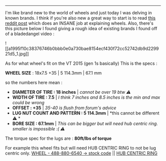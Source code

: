 
---


I'm like brand new to the world of wheels and just today I was delving in known brands. I think if you're also new a great way to start is to read [this reddit post](https://www.reddit.com/r/ForteGT/comments/1fbcy3n/guide_to_acquiring_new_fancy_aftermarket_wheels/) which does an INSANE job at explaining wheels. Also, there's this picture below I found giving a rough idea of existing brands I found off of a bladedangel video : 

![[a1995f10c38376746b0bbb0e0a730bae8154ecf430f72cc52742db9d229921d5_1.jpg]]

As for what wheel's fit on the VT 2015 (gen 1s basically) This is the specs :

**WHEEL SIZE** : 18x7.5  +35 | 5 114.3mm | 67.1 mm

so the numbers here mean :

- **DIAMETER OF TIRE : 18 inches** | *cannot be over 19 btw ⚠️*
- **WIDTH OF TIRE : 7.5**  |  *I think 7 inches and 8.5 inches is the min and max could be wrong*
- **OFFSET : +35**  |  *35-40 is flush from forum's advice*
- **LUG NUT COUNT AND PATTERN : 5 114.3mm**  |  *this cannot be different ⚠️ *
- **BORE SIZE : 67.1mm**  |  *This can be bigger but will need hub centric ring. smaller is impossible :( ⚠️*

The torque spec for the lugs are : **80ft/lbs of torque**

For example this wheel fits but will need HUB CENTRIC RING to not be lug centric only.
[WHEEL - 488-880-6540 -> stock code](https://enkei.com/shop/wheels/performance/gt7/)  ||  [HUB CENTRIC RING](https://www.amazon.ca/WHEEL-CONNECT-Centric-Aluminium-Hubrings/dp/B088122VV2/ref=sr_1_3?crid=2N55KIT6U5VP8&dib=eyJ2IjoiMSJ9.MD9kpxtQuQODKHFQVE02U5U12VC1lf9OIQv18hblszPHNwku3OD7uFzmRdTm1OuqN7Gm3ZTF1zqrrAKhf5KdE5SKRoILMST36t1uJ7lCGXNZjs_yRNkhzOrYgK87GPK-B32gmYVTh93asaLXYDQDC5U2jt5bIW_XW7mwz479dWDJKlAOaNxtAlFgvNWAqhzLz7VspCOMsExdyIB0hLEyTKkzhWl8v1dC-GNwMs00F-FNngOgOTuFLUtx4IuRt2q4dbhNC0-8zs2lpcsAarU8rOvUQI_-bJJfXSWNckj3pmNZuWg_No6E12DLzreBMc4kvsZhvmQ7pfj0L-WI4iu8Q_7GY-DWMKPs9_LlBI-6tAU.AFauIXkDa7a69roe6pkk1YHSc1IcgcVaDdhx-rfos6M&dib_tag=se&keywords=hub%2Bcentric%2Bring%2B67.1%2Bto%2B72.6&qid=1736888806&s=automotive&sprefix=hub%2Bcentric%2Bring%2B67%2B1%2Bto%2B72%2B6%2Cautomotive%2C89&sr=1-3&th=1)